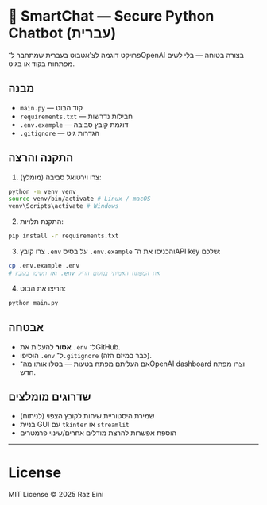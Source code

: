 # 🤖 SmartChat — Secure Python Chatbot (עברית)


פרויקט דוגמה לצ'אטבוט בעברית שמתחבר ל־OpenAI בצורה בטוחה — בלי לשים מפתחות בקוד או בגיט.


## מבנה


- `main.py` — קוד הבוט
- `requirements.txt` — חבילות נדרשות
- `.env.example` — דוגמת קובץ סביבה
- `.gitignore` — הגדרות גיט


## התקנה והרצה


1. צרו וירטואל סביבה (מומלץ):


```bash
python -m venv venv
source venv/bin/activate # Linux / macOS
venv\Scripts\activate # Windows
```


2. התקנת תלויות:


```bash
pip install -r requirements.txt
```


3. צרו קובץ `.env` על בסיס `.env.example` והכניסו את ה־API key שלכם:


```bash
cp .env.example .env
# ואז תשימו בקובץ .env את המפתח האמיתי במקום הריק
```


4. הריצו את הבוט:


```bash
python main.py
```


## אבטחה


- **אסור** להעלות את `.env` ל־GitHub.
- הוסיפו `.env` ל־`.gitignore` (כבר במיזם הזה).
- אם העליתם מפתח בטעות — בטלו אותו מה־OpenAI dashboard וצרו מפתח חדש.


## שדרוגים מומלצים


- שמירת היסטוריית שיחות לקובץ הצפוי (לניתוח)
- בניית GUI עם `tkinter` או `streamlit`
- הוספת אפשרות להרצת מודלים אחרים/שינוי פרמטרים


---
# License


MIT License © 2025 Raz Eini